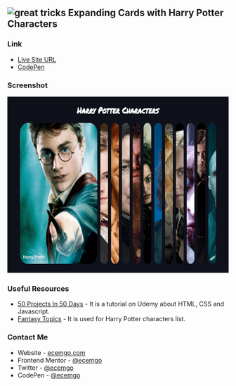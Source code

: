 ## <img src="https://user-images.githubusercontent.com/13468728/233831804-0f5c7ee5-d654-4c13-9c77-a5bd6dc4fe74.jpg" title="great tricks" alt="great tricks" width="50" height="50"/> Expanding Cards with Harry Potter Characters

### Link

- [Live Site URL](https://harry-potter-characters-cards.netlify.app/)
- [CodePen](https://codepen.io/ecemgo/pen/MWPoxpg)

### Screenshot

<div align="left">
<img src="screenshots.jpg" title="expanding cards" alt="expanding cards" width="600" height="400"/>
</div>

### Useful Resources

- [50 Projects In 50 Days](https://www.udemy.com/course/50-projects-50-days/) - It is a tutorial on Udemy about HTML, CSS and Javascript.
- [Fantasy Topics](https://fantasytopics.com/harry-potter-characters-list/) - It is used for Harry Potter characters list.

### Contact Me

- Website - [ecemgo.com](https://www.ecemgo.com/)
- Frontend Mentor - [@ecemgo](https://www.frontendmentor.io/profile/ecemgo)
- Twitter - [@ecemgo](https://twitter.com/ecemgo)
- CodePen - [@ecemgo](https://codepen.io/ecemgo)
